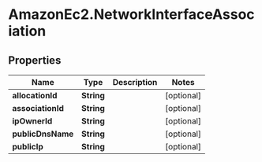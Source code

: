 # AmazonEc2.NetworkInterfaceAssociation

## Properties

Name | Type | Description | Notes
------------ | ------------- | ------------- | -------------
**allocationId** | **String** |  | [optional] 
**associationId** | **String** |  | [optional] 
**ipOwnerId** | **String** |  | [optional] 
**publicDnsName** | **String** |  | [optional] 
**publicIp** | **String** |  | [optional] 


